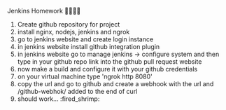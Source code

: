 Jenkins Homework :sushi::cheese::bacon::lollipop:
1) Create github repository for project
2) install nginx, nodejs, jenkins and ngrok
3) go to jenkins website and create login instance
4) in jenkins website install github integration plugin
5) in jenkins website go to manage jenkins -> configure system and then type in your github repo link into the github pull request website
6) now make a build and configure it with your github credentials
7) on your virtual machine type 'ngrok http 8080'
8) copy the url and go to github and create a webhook with the url and /github-webhok/ added to the end of curl
9) should work... :fired_shrimp:

